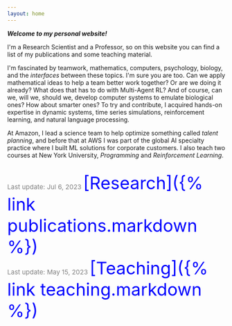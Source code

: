 ```yaml
---
layout: home
---
```


***Welcome to my personal website!*** 

I'm a Research Scientist and a Professor, so on this website you can find a list of my publications and some teaching material. 

I'm fascinated by teamwork, mathematics, computers, psychology, biology, and the *interfaces* between these topics. I'm sure you are too. Can we apply mathematical ideas to help a team better work together? Or are we doing it already? What does that has to do with Multi-Agent RL? And of course, can we, will we, should we, develop computer systems to emulate biological ones? How about smarter ones? To try and contribute, I acquired hands-on expertise in dynamic systems, time series simulations, reinforcement learning, and natural language processing.<br/> 

At Amazon, I lead a science team to help optimize something called *talent planning*, and before that at AWS I was part of the global AI specialty practice where I built ML solutions for corporate customers. I also teach two courses at New York University, *Programming* and *Reinforcement Learning*.  

<br/>

<span style="color:grey;font-weight:400;font-size:15px"> 
Last update: Jul 6, 2023
</span>

<span style="color:blue;font-size:40px">
[Research]({% link publications.markdown %})
</span> 

<br/>

<span style="color:grey;font-weight:400;font-size:15px"> 
Last update: May 15, 2023
</span>

<span style="color:blue;font-size:40px">
[Teaching]({% link teaching.markdown %})
</span>

